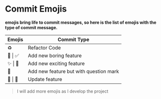 # Commit Emojis

**emojis bring life to commit messages, so here is the list of emojis with the type of commit message.**

| Emojis   | Commit Type                            |
| -------- | -------------------------------------- |
| ♻        | Refactor Code                          |
| 🙌 \| ✅ | Add new boring feature                 |
| ✨ \| 🎉 | Add new exciting feature               |
| 🤞       | Add new feature but with question mark |
| 🔁 \| 💫 | Update feature                         |

> I will add more emojis as I develop the project
